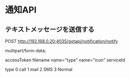 # 通知API


## テキストメッセージを送信する

POST http://192.168.0.20:4035/gotapi/notification/notify

multipart/form-data;

accessToken
filename
name="type"
name="icon"
serviceId

type
0 call
1 mail
2 SMS
3 Normal


